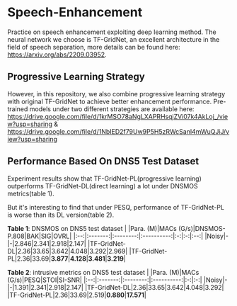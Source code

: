 # Speech-Enhancement
Practice on speech enhancement exploiting deep learning method. The neural network we choose is TF-GridNet, an excellent architecture in the field of speech separation, more details can be found here: https://arxiv.org/abs/2209.03952.

## Progressive Learning Strategy
However, in this repository, we also combine progressive learning strategy with original TF-GridNet to achieve better enhancement performance. Pre-trained models under two different strategies are available here: https://drive.google.com/file/d/1krMSO78aNgLXAPRHsqjZVi07k4AkLoj_/view?usp=sharing & https://drive.google.com/file/d/1NbIED2f79Uw9P5H5zRWcSanl4mWuQJiJ/view?usp=sharing

## Performance Based On DNS5 Test Dataset
Experiment results show that TF-GridNet-PL(progressive learning) outperforms TF-GridNet-DL(direct learning) a lot under DNSMOS metrics(table 1). 

But it's interesting to find that under PESQ, performance of TF-GridNet-PL is worse than its DL version(table 2).    

**Table 1**: DNSMOS on DNS5 test dataset
|    |Para. (M)|MACs (G/s)|DNSMOS-P.808|BAK|SIG|OVRL|
|:--:|:-------:|:--------:|:----------:|:-:|:-:|:--:|
|Noisy|-|-|2.846|2.341|2.918|2.147|
|TF-GridNet-DL|2.36|33.65|3.642|4.048|3.292|2.969|
|TF-GridNet-PL|2.36|33.69|**3.877**|**4.128**|**3.481**|**3.219**|

**Table 2**: intrusive metrics on DNS5 test dataset
|    |Para. (M)|MACs (G/s)|PESQ|STOI|SI-SNR|
|:--:|:-------:|:--------:|:----------:|:-:|:-:|
|Noisy|-|-|1.391|2.341|2.918|2.147|
|TF-GridNet-DL|2.36|33.65|3.642|4.048|3.292|
|TF-GridNet-PL|2.36|33.69|2.519|**0.880**|**17.571**|



